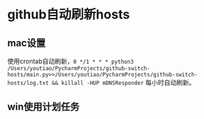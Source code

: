 # github自动刷新hosts

## mac设置

使用crontab自动刷新，`0 */1 * * * python3 /Users/youtiao/PycharmProjects/github-switch-hosts/main.py>>/Users/youtiao/PycharmProjects/github-switch-hosts/log.txt && killall -HUP mDNSResponder`
每小时自动刷新。

## win使用计划任务